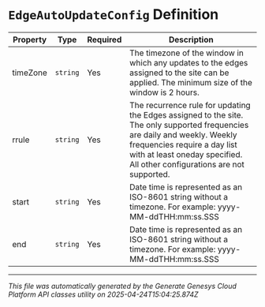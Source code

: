 # `EdgeAutoUpdateConfig` Definition

| Property | Type | Required | Description |
|----------|------|----------|-------------|
| timeZone | `string` | Yes | The timezone of the window in which any updates to the edges assigned to the site can be applied. The minimum size of the window is 2 hours. |
| rrule | `string` | Yes | The recurrence rule for updating the Edges assigned to the site. The only supported frequencies are daily and weekly. Weekly frequencies require a day list with at least oneday specified. All other configurations are not supported. |
| start | `string` | Yes | Date time is represented as an ISO-8601 string without a timezone. For example: yyyy-MM-ddTHH:mm:ss.SSS |
| end | `string` | Yes | Date time is represented as an ISO-8601 string without a timezone. For example: yyyy-MM-ddTHH:mm:ss.SSS |

---

*This file was automatically generated by the Generate Genesys Cloud Platform API classes utility on 2025-04-24T15:04:25.874Z*